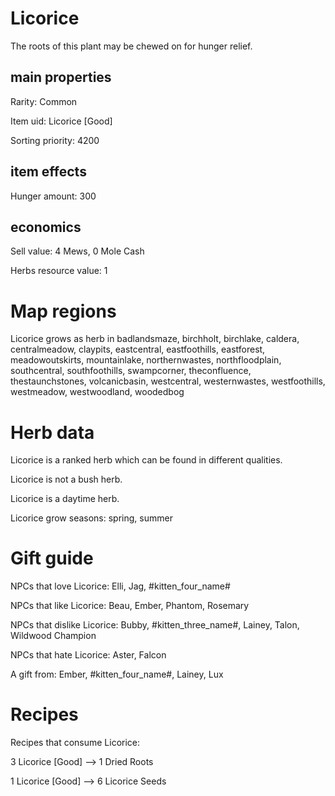# Licorice

The roots of this plant may be chewed on for hunger relief.

## main properties

Rarity: Common

Item uid: Licorice [Good]

Sorting priority: 4200

## item effects

Hunger amount: 300

## economics

Sell value: 4 Mews, 0 Mole Cash

Herbs resource value: 1

# Map regions

Licorice grows as herb in badlandsmaze, birchholt, birchlake, caldera, centralmeadow, claypits, eastcentral, eastfoothills, eastforest, meadowoutskirts, mountainlake, northernwastes, northfloodplain, southcentral, southfoothills, swampcorner, theconfluence, thestaunchstones, volcanicbasin, westcentral, westernwastes, westfoothills, westmeadow, westwoodland, woodedbog

# Herb data

Licorice is a ranked herb which can be found in different qualities.

Licorice is not a bush herb.

Licorice is a daytime herb.

Licorice grow seasons: spring, summer

# Gift guide

NPCs that love Licorice: Elli, Jag, #kitten_four_name#

NPCs that like Licorice: Beau, Ember, Phantom, Rosemary

NPCs that dislike Licorice: Bubby, #kitten_three_name#, Lainey, Talon, Wildwood Champion

NPCs that hate Licorice: Aster, Falcon

A gift from: Ember, #kitten_four_name#, Lainey, Lux

# Recipes

Recipes that consume Licorice:

3 Licorice [Good] --> 1 Dried Roots

1 Licorice [Good] --> 6 Licorice Seeds